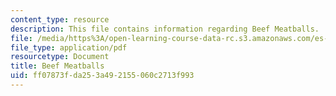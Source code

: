 ```yaml
---
content_type: resource
description: This file contains information regarding Beef Meatballs.
file: /media/https%3A/open-learning-course-data-rc.s3.amazonaws.com/es-287-kitchen-chemistry-spring-2009/ff07873fda253a492155060c2713f993_MITES_287S09_read14.pdf
file_type: application/pdf
resourcetype: Document
title: Beef Meatballs
uid: ff07873f-da25-3a49-2155-060c2713f993
---
```


